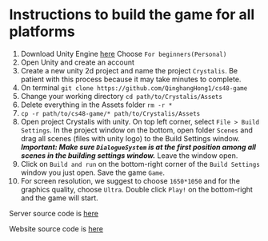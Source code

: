 # Instructions to build the game for all platforms

 1. Download Unity Engine [here](https://store.unity.com/?_ga=2.255587848.1879503588.1559359244-2090126118.1559359244)
      Choose `For beginners(Personal)`
 2. Open Unity and create an account</li>
 3. Create a new unity 2d project and name the project `Crystalis`. Be patient with this process because it may take minutes to complete.
 4. On terminal
  `git clone https://github.com/QinghangHong1/cs48-game`
 5. Change your working directory `cd path/to/Crystalis/Assets`
 6. Delete everything in the Assets folder `rm -r *`
 7. `cp -r path/to/cs48-game/* path/to/Crystalis/Assets`
 8. Open project Crystalis with unity. 
 On top left corner, select `File > Build Settings`. In the project window on the bottom, open folder `Scenes` and drag all scenes (files with unity logo) to the Build Settings window. 
 ***Important: Make sure `DialogueSystem` is at the first position among all scenes in the building settings window.*** Leave the window open.
 9. Click on `Build and run` on the bottom-right corner of the `Build Settings` window you just open. Save the game `Game`.
 10. For screen resolution, we suggest to choose `1650*1050` and for the graphics quality, choose `Ultra`. Double click `Play!` on the bottom-right and the game will start.


      
Server source code is [here](https://github.com/QinghangHong1/crystalis)

Website source code is [here](https://github.com/QinghangHong1/game-website)
